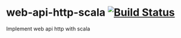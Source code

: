 # web-api-http-scala [![Build Status](https://travis-ci.org/PepoBJ/web-api-http-scala.svg?branch=master)](https://travis-ci.org/PepoBJ/web-api-http-scala)

Implement web api http with scala
